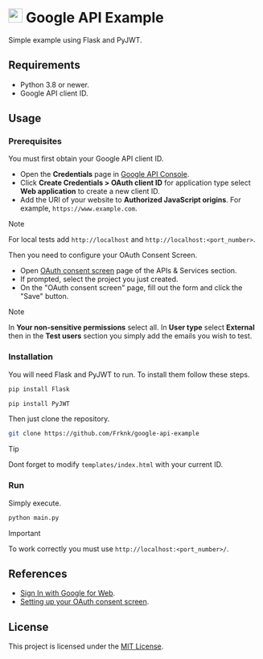 # <img src="https://cdn.jsdelivr.net/gh/devicons/devicon/icons/google/google-original.svg" width="28px" /> Google API Example

Simple example using Flask and PyJWT.

## Requirements

- Python 3.8 or newer.
- Google API client ID.

## Usage

### Prerequisites

You must first obtain your Google API client ID.

- Open the **Credentials** page in [Google API Console](https://console.cloud.google.com/apis).
- Click **Create Credentials > OAuth client ID** for application type select **Web application** to create a new client ID.
- Add the URI of your website to **Authorized JavaScript origins**. For example, `https://www.example.com`.

> [!NOTE]
> For local tests add `http://localhost` and `http://localhost:<port_number>`.

Then you need to configure your OAuth Consent Screen.

- Open [OAuth consent screen](https://console.cloud.google.com/apis/credentials/consent) page of the APIs & Services section.
- If prompted, select the project you just created.
- On the "OAuth consent screen" page, fill out the form and click the "Save" button.

> [!NOTE]
> In **Your non-sensitive permissions** select all.
> In **User type** select **External** then in the **Test users** section you simply add the emails you wish to test.

### Installation

You will need Flask and PyJWT to run. To install them follow these steps.

```bash
pip install Flask
```

```bash
pip install PyJWT
```

Then just clone the repository.

```bash
git clone https://github.com/Frknk/google-api-example
```

> [!TIP]
> Dont forget to modify `templates/index.html` with your current ID.

### Run

Simply execute.

```bash
python main.py
```

> [!IMPORTANT]
> To work correctly you must use `http://localhost:<port_number>/`.

## References

- [Sign In with Google for Web](https://developers.google.com/identity/gsi/web/guides/overview).
- [Setting up your OAuth consent screen](https://support.google.com/cloud/answer/10311615/).

## License

This project is licensed under the [MIT License](https://github.com/Frknk/google-api-example/blob/main/LICENSE). 


